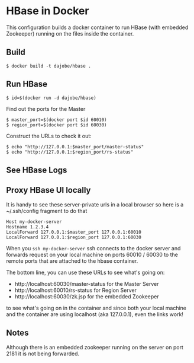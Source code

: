 HBase in Docker
===============

This configuration builds a docker container to run HBase (with
embedded Zookeeper) running on the files inside the container.


Build
-----

	$ docker build -t dajobe/hbase .

Run HBase
---------

    $ id=$(docker run -d dajobe/hbase)

Find out the ports for the Master

	$ master_port=$(docker port $id 60010)
	$ region_port=$(docker port $id 60030)

Construct the URLs to check it out:

    $ echo "http://127.0.0.1:$master_port/master-status"
	$ echo "http://127.0.0.1:$region_port/rs-status"

See HBase Logs
--------------


Proxy HBase UI locally
----------------------

It is handy to see these server-private urls in a local browser so 
here is a ~/.ssh/config fragment to do that

    Host my-docker-server
	Hostname 1.2.3.4
    LocalForward 127.0.0.1:$master_port 127.0.0.1:60010
    LocalForward 127.0.0.1:$region_port 127.0.0.1:60030

When you `ssh my-docker-server` ssh connects to the docker server and
forwards request on your local machine on ports 60010 / 60030 to the
remote ports that are attached to the hbase container.

The bottom line, you can use these URLs to see what's going on:

  * http://localhost:60030/master-status for the Master Server
  * http://localhost:60010/rs-status for Region Server
  * http://localhost:60030/zk.jsp for the embedded Zookeeper

to see what's going on in the container and since both your local
machine and the container are using localhost (aka 127.0.0.1), even
the links work!

Notes
-----

Although there is an embedded zookeeper running on the server on port
2181 it is not being forwarded.
